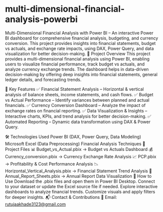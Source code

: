 # multi-dimensional-financial-analysis-powerbi
 Multi-Dimensional Financial Analysis with Power BI – An interactive Power BI dashboard for comprehensive financial analysis, budgeting, and currency conversion. This project provides insights into financial statements, budget vs actuals, and exchange rate impacts, using DAX, Power Query, and data visualization for better decision-making.
🔹 Project Overview
This project provides a multi-dimensional financial analysis using Power BI, enabling users to visualize financial performance, track budget vs actuals, and analyze currency exchange trends. The dashboard helps in data-driven decision-making by offering deep insights into financial statements, general ledger details, and forecasting trends.

📌 Key Features
✅ Financial Statement Analysis – Horizontal & vertical analysis of balance sheets, income statements, and cash flows.
✅ Budget vs Actual Performance – Identify variances between planned and actual financials.
✅ Currency Conversion Dashboard – Analyze the impact of exchange rates on financial reporting.
✅ Data Visualization & Insights – Interactive charts, KPIs, and trend analysis for better decision-making.
✅ Automated Reporting – Dynamic data transformation using DAX & Power Query.

🛠 Technologies Used
Power BI (DAX, Power Query, Data Modeling)
Microsoft Excel (Data Preprocessing)
Financial Analysis Techniques
📂 Project Files
📊 Budget_vs_Actual.pbix → Budget vs Actuals Dashboard
💰 Currency_conversion.pbix → Currency Exchange Rate Analysis
📈 PCP.pbix → Profitability & Cost Performance Analysis
📉 Horizontal_Vertical_Analysis.pbix → Financial Statement Trend Analysis
📑 Annual_Report_Sheets.pbix → Annual Report Data Visualization
🚀 How to Use
Download the .pbix files and open them in Power BI Desktop.
Connect to your dataset or update the Excel source file if needed.
Explore interactive dashboards to analyze financial trends.
Customize visuals and apply filters for deeper insights.
📬 Contact & Contributions
📧 Email: rutujaakhade3123@gmail.com
